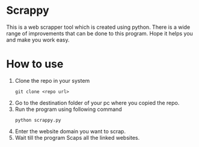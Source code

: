 # Scrappy
This is a web scrapper tool which is created using python. There is a wide range of improvements that can be done to this program. Hope it helps you and make you work easy.

# How to use
1) Clone the repo in your system
   ```
   git clone <repo url>
   ```
3) Go to the destination folder of your pc where you copied the repo.
4) Run the program using following command
   ```
   python scrappy.py
   ```
5) Enter the website domain you want to scrap.
6) Wait till the program Scaps all the linked websites.
